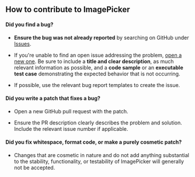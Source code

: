 ## How to contribute to ImagePicker

#### **Did you find a bug?**

* **Ensure the bug was not already reported** by searching on GitHub under [Issues](https://github.com/ShiftHackZ/ImagePicker/issues).

* If you're unable to find an open issue addressing the problem, [open a new one](https://github.com/ShiftHackZ/ImagePicker/issues/new). Be sure to include a **title and clear description**, as much relevant information as possible, and a **code sample** or an **executable test case** demonstrating the expected behavior that is not occurring.

* If possible, use the relevant bug report templates to create the issue.

#### **Did you write a patch that fixes a bug?**

* Open a new GitHub pull request with the patch.

* Ensure the PR description clearly describes the problem and solution. Include the relevant issue number if applicable.

#### **Did you fix whitespace, format code, or make a purely cosmetic patch?**

* Changes that are cosmetic in nature and do not add anything substantial to the stability, functionality, or testability of ImagePicker will generally not be accepted.
